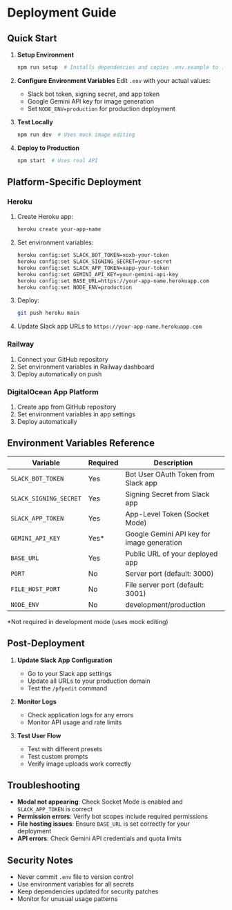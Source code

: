 # Deployment Guide

## Quick Start

1. **Setup Environment**
   ```bash
   npm run setup  # Installs dependencies and copies .env.example to .env
   ```

2. **Configure Environment Variables**
   Edit `.env` with your actual values:
   - Slack bot token, signing secret, and app token
   - Google Gemini API key for image generation
   - Set `NODE_ENV=production` for production deployment

3. **Test Locally**
   ```bash
   npm run dev  # Uses mock image editing
   ```

4. **Deploy to Production**
   ```bash
   npm start  # Uses real API
   ```

## Platform-Specific Deployment

### Heroku

1. Create Heroku app:
   ```bash
   heroku create your-app-name
   ```

2. Set environment variables:
   ```bash
   heroku config:set SLACK_BOT_TOKEN=xoxb-your-token
   heroku config:set SLACK_SIGNING_SECRET=your-secret
   heroku config:set SLACK_APP_TOKEN=xapp-your-token
   heroku config:set GEMINI_API_KEY=your-gemini-api-key
   heroku config:set BASE_URL=https://your-app-name.herokuapp.com
   heroku config:set NODE_ENV=production
   ```

3. Deploy:
   ```bash
   git push heroku main
   ```

4. Update Slack app URLs to `https://your-app-name.herokuapp.com`

### Railway

1. Connect your GitHub repository
2. Set environment variables in Railway dashboard
3. Deploy automatically on push

### DigitalOcean App Platform

1. Create app from GitHub repository
2. Set environment variables in app settings
3. Deploy automatically

## Environment Variables Reference

| Variable | Required | Description |
|----------|----------|-------------|
| `SLACK_BOT_TOKEN` | Yes | Bot User OAuth Token from Slack app |
| `SLACK_SIGNING_SECRET` | Yes | Signing Secret from Slack app |
| `SLACK_APP_TOKEN` | Yes | App-Level Token (Socket Mode) |
| `GEMINI_API_KEY` | Yes* | Google Gemini API key for image generation |
| `BASE_URL` | Yes | Public URL of your deployed app |
| `PORT` | No | Server port (default: 3000) |
| `FILE_HOST_PORT` | No | File server port (default: 3001) |
| `NODE_ENV` | No | development/production |

*Not required in development mode (uses mock editing)

## Post-Deployment

1. **Update Slack App Configuration**
   - Go to your Slack app settings
   - Update all URLs to your production domain
   - Test the `/pfpedit` command

2. **Monitor Logs**
   - Check application logs for any errors
   - Monitor API usage and rate limits

3. **Test User Flow**
   - Test with different presets
   - Test custom prompts
   - Verify image uploads work correctly

## Troubleshooting

- **Modal not appearing**: Check Socket Mode is enabled and `SLACK_APP_TOKEN` is correct
- **Permission errors**: Verify bot scopes include required permissions
- **File hosting issues**: Ensure `BASE_URL` is set correctly for your deployment
- **API errors**: Check Gemini API credentials and quota limits

## Security Notes

- Never commit `.env` file to version control
- Use environment variables for all secrets
- Keep dependencies updated for security patches
- Monitor for unusual usage patterns
